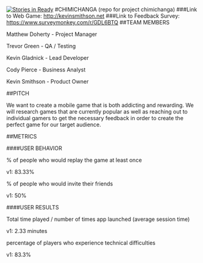 [![Stories in Ready](https://badge.waffle.io/asu-cis-capstone/chimichanga.png?label=ready&title=Ready)](https://waffle.io/asu-cis-capstone/chimichanga)
#CHIMICHANGA
(repo for project chimichanga)
###Link to Web Game: http://kevinsmithson.net
###Link to Feedback Survey: https://www.surveymonkey.com/r/GDL6BTQ
##TEAM MEMBERS

Matthew Doherty - Project Manager

Trevor Green - QA / Testing

Kevin Gladnick - Lead Developer

Cody Pierce - Business Analyst

Kevin Smithson - Product Owner

##PITCH

We want to create a mobile game that is both addicting and rewarding. We will research games that are currently popular as well as reaching out to individual gamers to get the necessary feedback in order to create the perfect game for our target audience.

##METRICS

####USER BEHAVIOR

% of people who would replay the game at least once

v1: 83.33%

% of people who would invite their friends

v1: 50%

####USER RESULTS

Total time played / number of times app launched (average session time)

v1: 2.33 minutes

percentage of players who experience technical difficulties

v1: 83.3%
